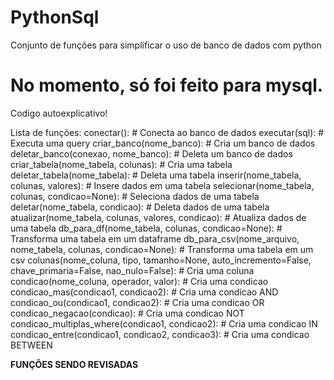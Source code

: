 # PythonSql
Conjunto de funções para simplificar o uso de banco de dados com python

# No momento, só foi feito para mysql. 

Codigo autoexplicativo!

Lista de funções:
conectar(): # Conecta ao banco de dados
executar(sql): # Executa uma query
criar_banco(nome_banco): # Cria um banco de dados
deletar_banco(conexao, nome_banco): # Deleta um banco de dados
criar_tabela(nome_tabela, colunas): # Cria uma tabela
deletar_tabela(nome_tabela): # Deleta uma tabela
inserir(nome_tabela, colunas, valores): # Insere dados em uma tabela
selecionar(nome_tabela, colunas, condicao=None): # Seleciona dados de uma tabela
deletar(nome_tabela, condicao): # Deleta dados de uma tabela
atualizar(nome_tabela, colunas, valores, condicao): # Atualiza dados de uma tabela
db_para_df(nome_tabela, colunas, condicao=None): # Transforma uma tabela em um dataframe
db_para_csv(nome_arquivo, nome_tabela, colunas, condicao=None): # Transforma uma tabela em um csv
colunas(nome_coluna, tipo, tamanho=None, auto_incremento=False, chave_primaria=False, nao_nulo=False): # Cria uma coluna
condicao(nome_coluna, operador, valor): # Cria uma condicao
condicao_mas(condicao1, condicao2): # Cria uma condicao AND
condicao_ou(condicao1, condicao2): # Cria uma condicao OR
condicao_negacao(condicao): # Cria uma condicao NOT
condicao_multiplas_where(condicao1, condicao2): # Cria uma condicao IN
condicao_entre(condicao1, condicao2, condicao3): # Cria uma condicao BETWEEN

**FUNÇÕES SENDO REVISADAS**
